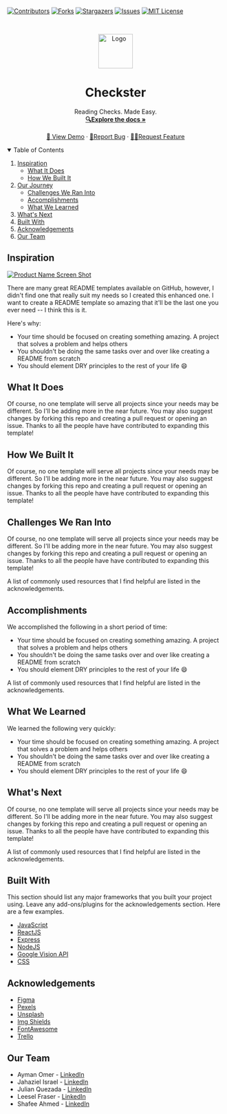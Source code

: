 ### 
<!-- PROJECT SHIELDS -->
<!--
*** I'm using markdown "reference style" links for readability.
*** Reference links are enclosed in brackets [ ] instead of parentheses ( ).
*** See the bottom of this document for the declaration of the reference variables
*** for contributors-url, forks-url, etc. This is an optional, concise syntax you may use.
*** https://www.markdownguide.org/basic-syntax/#reference-style-links
-->
[![Contributors][contributors-shield]][contributors-url]
[![Forks][forks-shield]][forks-url]
[![Stargazers][stars-shield]][stars-url]
[![Issues][issues-shield]][issues-url]
[![MIT License][license-shield]][license-url]



<!-- PROJECT LOGO -->
<br />
<p align="center">
  <a href="https://github.com/HaxagonusD/Get-Them-Checks">
    <img src="images/logo.png" alt="Logo" width="80" height="80">
  </a>

  <h1 align="center">Checkster</h1>

  <p align="center">
    Reading Checks. Made Easy.
    <br />
    <a href="https://github.com/HaxagonusD/Get-Them-Checks"><strong>🔍Explore the docs »</strong></a>
    <br />
    <br />
    <a href="https://github.com/HaxagonusD/Get-Them-Checks">👀 View Demo</a>
    ·
    <a href="https://github.com/HaxagonusD/Get-Them-Checks">🐛Report Bug</a>
    ·
    <a href="https://github.com/HaxagonusD/Get-Them-Checks">✍🏽Request Feature</a>
  </p>
</p>



<!-- TABLE OF CONTENTS -->
<details open="open">
  <summary>Table of Contents</summary>
  <ol>
    <li>
      <a href="#inspiration">Inspiration</a>
      <ul>
        <li><a href="#what-it-does">What It Does</a></li>
         <li><a href="#how-we-built-it">How We Built It</a></li>
      </ul>
    </li>
    <li>
      <a href="#our-journey">Our Journey</a>
      <ul>
        <li><a href="#challenges-we-ran-into">Challenges We Ran Into</a></li>
        <li><a href="#accomplishments">Accomplishments</a></li>
        <li><a href="#what-we-learned">What We Learned</a></li>
      </ul>
    </li>
    <li><a href="#whats-next">What's Next</a></li>
    <li><a href="#built-with">Built With</a></li>
    <li><a href="#acknowledgements">Acknowledgements</a></li>
    <li><a href="#our-team">Our Team</a></li>
  </ol>
</details>



<!-- ABOUT THE PROJECT -->
## Inspiration 

[![Product Name Screen Shot][product-screenshot]](https://example.com)

There are many great README templates available on GitHub, however, I didn't find one that really suit my needs so I created this enhanced one. I want to create a README template so amazing that it'll be the last one you ever need -- I think this is it.

Here's why:
* Your time should be focused on creating something amazing. A project that solves a problem and helps others
* You shouldn't be doing the same tasks over and over like creating a README from scratch
* You should element DRY principles to the rest of your life :smile:

## What It Does 

Of course, no one template will serve all projects since your needs may be different. So I'll be adding more in the near future. You may also suggest changes by forking this repo and creating a pull request or opening an issue. Thanks to all the people have have contributed to expanding this template!


## How We Built It 

Of course, no one template will serve all projects since your needs may be different. So I'll be adding more in the near future. You may also suggest changes by forking this repo and creating a pull request or opening an issue. Thanks to all the people have have contributed to expanding this template!


## Challenges We Ran Into 

Of course, no one template will serve all projects since your needs may be different. So I'll be adding more in the near future. You may also suggest changes by forking this repo and creating a pull request or opening an issue. Thanks to all the people have have contributed to expanding this template!

A list of commonly used resources that I find helpful are listed in the acknowledgements.

## Accomplishments 

We accomplished the following in a short period of time:

* Your time should be focused on creating something amazing. A project that solves a problem and helps others
* You shouldn't be doing the same tasks over and over like creating a README from scratch
* You should element DRY principles to the rest of your life :smile:

A list of commonly used resources that I find helpful are listed in the acknowledgements.

## What We Learned 

We learned the following very quickly:

* Your time should be focused on creating something amazing. A project that solves a problem and helps others
* You shouldn't be doing the same tasks over and over like creating a README from scratch
* You should element DRY principles to the rest of your life :smile:

## What's Next 

Of course, no one template will serve all projects since your needs may be different. So I'll be adding more in the near future. You may also suggest changes by forking this repo and creating a pull request or opening an issue. Thanks to all the people have have contributed to expanding this template!

A list of commonly used resources that I find helpful are listed in the acknowledgements.

<!-- BUILT WITH -->
## Built With 

This section should list any major frameworks that you built your project using. Leave any add-ons/plugins for the acknowledgements section. Here are a few examples.

* [JavaScript](https://javascript.com)
* [ReactJS](https://reactjs.org)
* [Express](https://expressjs.com/)
* [NodeJS](https://nodejs.org/en/)
* [Google Vision API](https://cloud.google.com/vision/)
* [CSS](https://www.w3schools.com/Css/)

<!-- ACKNOWLEDGEMENTS -->
## Acknowledgements

* [Figma](https://www.figma.com/)
* [Pexels](https://www.pexels.com/) 
* [Unsplash](https://www.unsplash.com)
* [Img Shields](https://shields.io)
* [FontAwesome](https://fontawesome.com/)
* [Trello](https://www.trello.com/)

<!-- CONTACT -->
## Our Team

* Ayman Omer - [LinkedIn](https://www.linkedin.com/in/ayman-omer-b2429b1ab/)
* Jahaziel Israel - [LinkedIn](https://www.linkedin.com/in/jahazielbenisrael/)
* Julian Quezada - [LinkedIn](https://www.linkedin.com/in/julian-q-379184ba/)
* Leesel Fraser - [LinkedIn](https://www.linkedin.com/in/leesel/)
* Shafee Ahmed - [LinkedIn](https://www.linkedin.com/in/shafeelinks/)



<!-- MARKDOWN LINKS & IMAGES -->
<!-- https://www.markdownguide.org/basic-syntax/#reference-style-links -->
[contributors-shield]: https://img.shields.io/github/contributors/HaxagonusD/Get-Them-Checks
[contributors-url]: https://github.com/HaxagonusD/Get-Them-Checks
[forks-shield]: https://img.shields.io/github/forks/HaxagonusD/Get-Them-Checks
[forks-url]: https://github.com/HaxagonusD/Get-Them-Checks
[stars-shield]: https://img.shields.io/github/stars/HaxagonusD/Get-Them-Checks
[stars-url]: https://github.com/HaxagonusD/Get-Them-Checks
[issues-shield]: https://img.shields.io/github/issues/HaxagonusD/Get-Them-Checks
[issues-url]: https://github.com/HaxagonusD/Get-Them-Checks
[license-shield]: https://img.shields.io/github/license/HaxagonusD/Get-Them-Checks
[license-url]: https://github.com/HaxagonusD/Get-Them-Checks
[product-screenshot]: \src\components\images\img-3.jpg



<!-- GETTING STARTED >
## Getting Started

This is an example of how you may give instructions on setting up your project locally.
To get a local copy up and running follow these simple example steps.

### Prerequisites

This is an example of how to list things you need to use the software and how to install them.
* npm
  ```sh
  npm install npm@latest -g
  ```

### Installation

1. Get a free API Key at [https://example.com](https://example.com)
2. Clone the repo
   ```sh
   git clone https://github.com/your_username_/Project-Name.git
   ```
3. Install NPM packages
   ```sh
   npm install
   ```
4. Enter your API in `config.js`
   ```JS
   const API_KEY = 'ENTER YOUR API';
   ```



<!-- USAGE EXAMPLES ->
## Usage

Use this space to show useful examples of how a project can be used. Additional screenshots, code examples and demos work well in this space. You may also link to more resources.

_For more examples, please refer to the [Documentation](https://example.com)_



<!-- ROADMAP ->
## Roadmap

See the [open issues](https://github.com/othneildrew/Best-README-Template/issues) for a list of proposed features (and known issues).

<!-- CONTRIBUTING ->
## Contributing

Contributions are what make the open source community such an amazing place to be learn, inspire, and create. Any contributions you make are **greatly appreciated**.

1. Fork the Project
2. Create your Feature Branch (`git checkout -b feature/AmazingFeature`)
3. Commit your Changes (`git commit -m 'Add some AmazingFeature'`)
4. Push to the Branch (`git push origin feature/AmazingFeature`)
5. Open a Pull Request



<!-- LICENSE ->
## License

Distributed under the MIT License. See `LICENSE` for more information.


